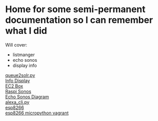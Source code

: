 # Home for some semi-permanent documentation so I can remember what I did

Will cover:

- listmanger
- echo sonos
- display info
 
[queue2solr.py](/queue2solr)  
[Info Display](/info_display)  
[EC2 Box](/ec2)   
[Raspi Sonos](/raspi_sonos)  
[Echo Sonos Diagram](/echo_sonos_diagram)   
[alexa_cli.py](/alexa_cli)   
[esp8266](/esp8266)   
[esp8266 micropython vagrant](/esp8266_micropython_vagrant)



